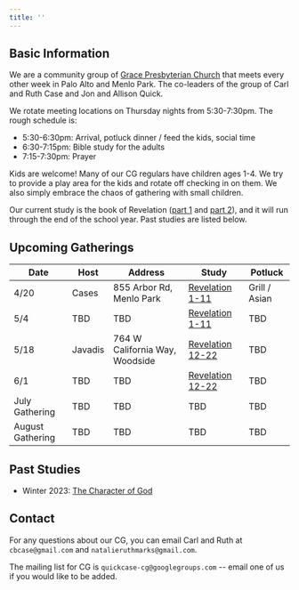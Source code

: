 ```yaml
---
title: ''
---
```


## Basic Information

We are a community group of [Grace Presbyterian Church](https://gracepres.com/) that meets every other week in Palo Alto and Menlo Park. The co-leaders of the group of Carl and Ruth Case and Jon and Allison Quick.

We rotate meeting locations on Thursday nights from 5:30-7:30pm. The rough schedule is:
- 5:30-6:30pm: Arrival, potluck dinner / feed the kids, social time
- 6:30-7:15pm: Bible study for the adults
- 7:15-7:30pm: Prayer

Kids are welcome! Many of our CG regulars have children ages 1-4. We try to provide a play area for the kids and rotate off checking in on them. We also simply embrace the chaos of gathering with small children.

Our current study is the book of Revelation ([part 1](https://bibleproject.com/explore/video/revelation-1-11/) and [part 2](https://bibleproject.com/explore/video/revelation-12-22/)), and it will run through the end of the school year. Past studies are listed below.

## Upcoming Gatherings

| Date | Host | Address | Study | Potluck|
|------|------|---------|-------|--------|
| 4/20 | Cases | 855 Arbor Rd, Menlo Park | [Revelation 1-11](https://bibleproject.com/explore/video/revelation-1-11/) | Grill / Asian |
| 5/4  | TBD | TBD | [Revelation 1-11](https://bibleproject.com/explore/video/revelation-1-11/) | TBD |
| 5/18 | Javadis | 764 W California Way, Woodside | [Revelation 12-22](https://bibleproject.com/explore/video/revelation-12-22/) | TBD |
| 6/1  | TBD | TBD | [Revelation 12-22](https://bibleproject.com/explore/video/revelation-12-22/) | TBD |
| July Gathering | TBD | TBD | TBD | TBD |
| August Gathering | TBD | TBD | TBD | TBD |

## Past Studies
- Winter 2023: [The Character of God](https://bibleproject.com/explore/category/character-of-god-series/)

## Contact
For any questions about our CG, you can email Carl and Ruth at `cbcase@gmail.com` and `natalieruthmarks@gmail.com`.

The mailing list for CG is `quickcase-cg@googlegroups.com` -- email one of us if you would like to be added.
